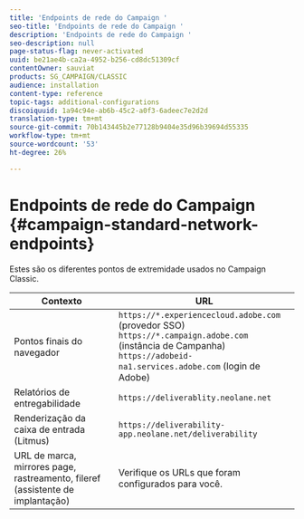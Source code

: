 ```yaml
---
title: 'Endpoints de rede do Campaign '
seo-title: 'Endpoints de rede do Campaign '
description: 'Endpoints de rede do Campaign '
seo-description: null
page-status-flag: never-activated
uuid: be21ae4b-ca2a-4952-b256-cd8dc51309cf
contentOwner: sauviat
products: SG_CAMPAIGN/CLASSIC
audience: installation
content-type: reference
topic-tags: additional-configurations
discoiquuid: 1a94c94e-ab6b-45c2-a0f3-6adeec7e2d2d
translation-type: tm+mt
source-git-commit: 70b143445b2e77128b9404e35d96b39694d55335
workflow-type: tm+mt
source-wordcount: '53'
ht-degree: 26%

---
```



# Endpoints de rede do Campaign {#campaign-standard-network-endpoints}

Estes são os diferentes pontos de extremidade usados no Campaign Classic.

| Contexto | URL |
|--- |--- |
| Pontos finais do navegador | `https://*.experiencecloud.adobe.com` (provedor SSO)<br>`https://*.campaign.adobe.com` (instância de Campanha)<br>`https://adobeid-na1.services.adobe.com` (login de Adobe) |
| Relatórios de entregabilidade | `https://deliverablity.neolane.net` |
| Renderização da caixa de entrada (Litmus) | `https://deliverability-app.neolane.net/deliverability` |
| URL de marca, mirrores page, rastreamento, fileref (assistente de implantação) | Verifique os URLs que foram configurados para você. |
